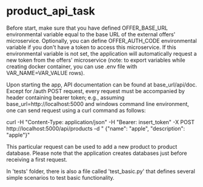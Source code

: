 # product_api_task

Before start, make sure that you have defined OFFER_BASE_URL environmental variable equal to the base URL of the
external offers' microservice. Optionally, you can define OFFER_AUTH_CODE environmental variable if you don't have a
token to access this microservice. If this environmental variable is not set, the application will automatically request
a new token from the offers' microservice (note: to export variables while creating docker container, you can use .env
file with VAR_NAME=VAR_VALUE rows).

Upon starting the app, API documentation can be found at base_url/api/doc. Except for /auth POST request, every request
must be accompanied by header containing bearer token; e.g., assuming base_url=http://localhost:5000 and windows command
line environment, one can send request using a curl command as follows:

curl -H "Content-Type: application/json" -H "Bearer: insert_token" -X POST http://localhost:5000/api/products -d "
{\"name\": \"apple\", \"description\": \"apple\"}"

This particular request can be used to add a new product to product database. Please note that the application creates
databases just before receiving a first request.

In 'tests' folder, there is also a file called 'test_basic.py' that defines several simple scenarios to test basic
functionality.